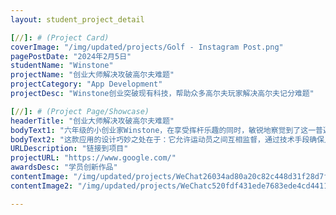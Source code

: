 ```yaml
---
layout: student_project_detail

[//]: # (Project Card)
coverImage: "/img/updated/projects/Golf - Instagram Post.png"
pagePostDate: "2024年2月5日"
studentName: "Winstone"
projectName: "创业大师解决攻破高尔夫难题"
projectCategory: "App Development"
projectDesc: "Winstone创业突破现有科技，帮助众多高尔夫玩家解决高尔夫记分难题"

[//]: # (Project Page/Showcase)
headerTitle: "创业大师解决攻破高尔夫难题"
bodyText1: "六年级的小创业家Winstone，在享受挥杆乐趣的同时，敏锐地察觉到了这一普遍问题：球手们在记录杆数时经常出现记错、漏记乃至欺骗的情况。凭借他的创业头脑和对高尔夫的热爱，Winstone不仅发现了问题，更提出了创新解决方案——一款结合蓝牙设备和移动应用APP的智能高尔夫计分器。"
bodyText2: "这款应用的设计巧妙之处在于：它允许运动员之间互相监督，通过技术手段确保比分的准确性和公正性。简单的界面、便捷的操作，让每一位高尔夫球手都能轻松记录每一杆的得分，从而专注于比赛本身，享受高尔夫带来的乐趣。"
URLDescription: "链接到项目"
projectURL: "https://www.google.com/"
awardsDesc: "学员创新作品"
contentImage: "/img/updated/projects/WeChat26034ad80a20c82c448d31f28d7f0877.jpg"
contentImage2: "/img/updated/projects/WeChatc520fdf431ede7683ede4cd44112bf9b.jpg"

---
```

